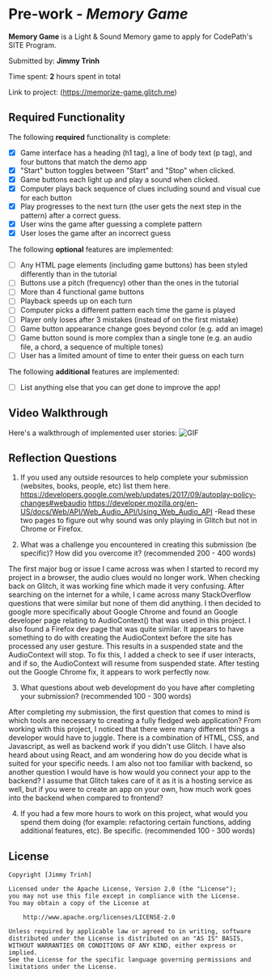 # Pre-work - *Memory Game*

**Memory Game** is a Light & Sound Memory game to apply for CodePath's SITE Program. 

Submitted by: **Jimmy Trinh**

Time spent: **2** hours spent in total

Link to project: (https://memorize-game.glitch.me)

## Required Functionality

The following **required** functionality is complete:

* [x] Game interface has a heading (h1 tag), a line of body text (p tag), and four buttons that match the demo app
* [x] "Start" button toggles between "Start" and "Stop" when clicked. 
* [x] Game buttons each light up and play a sound when clicked. 
* [x] Computer plays back sequence of clues including sound and visual cue for each button
* [x] Play progresses to the next turn (the user gets the next step in the pattern) after a correct guess. 
* [x] User wins the game after guessing a complete pattern
* [x] User loses the game after an incorrect guess

The following **optional** features are implemented:

* [ ] Any HTML page elements (including game buttons) has been styled differently than in the tutorial
* [ ] Buttons use a pitch (frequency) other than the ones in the tutorial
* [ ] More than 4 functional game buttons
* [ ] Playback speeds up on each turn
* [ ] Computer picks a different pattern each time the game is played
* [ ] Player only loses after 3 mistakes (instead of on the first mistake)
* [ ] Game button appearance change goes beyond color (e.g. add an image)
* [ ] Game button sound is more complex than a single tone (e.g. an audio file, a chord, a sequence of multiple tones)
* [ ] User has a limited amount of time to enter their guess on each turn

The following **additional** features are implemented:

- [ ] List anything else that you can get done to improve the app!

## Video Walkthrough

Here's a walkthrough of implemented user stories:
![GIF](https://i.imgur.com/OKxSb43.gif)


## Reflection Questions
1. If you used any outside resources to help complete your submission (websites, books, people, etc) list them here. 
    https://developers.google.com/web/updates/2017/09/autoplay-policy-changes#webaudio
    https://developer.mozilla.org/en-US/docs/Web/API/Web_Audio_API/Using_Web_Audio_API
    -Read these two pages to figure out why sound was only playing in Glitch but not in Chrome or Firefox.

2. What was a challenge you encountered in creating this submission (be specific)? How did you overcome it? (recommended 200 - 400 words)

The first major bug or issue I came across was when I started to record my project in a browser, the audio clues would no longer work. When checking back on Glitch, it was working fine which made it very confusing. After searching on the internet for a while, I came across many StackOverflow questions that were similar but none of them did anything. I then decided to google more specifically about Google Chrome and found an Google developer page relating to AudioContext() that was used in this project. I also found a Firefox dev page that was quite similar. It appears to have something to do with creating the AudioContext before the site has processed any user gesture. This results in a suspended state and the AudioContext will stop. To fix this, I added a check to see if user interacts, and if so, the AudioContext will resume from suspended state. After testing out the Google Chrome fix, it appears to work perfectly now. 

3. What questions about web development do you have after completing your submission? (recommended 100 - 300 words) 

After completing my submission, the first question that comes to mind is which tools are necessary to creating a fully fledged web application? From working with this project, I noticed that there were many different things a developer would have to juggle. There is a combination of HTML, CSS, and Javascript, as well as backend work if you didn't use Glitch. I have also heard about using React, and am wondering how do you decide what is suited for your specific needs. I am also not too familiar with backend, so another question I would have is how would you connect your app to the backend? I assume that Glitch takes care of it as it is a hosting service as well, but if you were to create an app on your own, how much work goes into the backend when compared to frontend?

4. If you had a few more hours to work on this project, what would you spend them doing (for example: refactoring certain functions, adding additional features, etc). Be specific. (recommended 100 - 300 words) 





## License

    Copyright [Jimmy Trinh]

    Licensed under the Apache License, Version 2.0 (the "License");
    you may not use this file except in compliance with the License.
    You may obtain a copy of the License at

        http://www.apache.org/licenses/LICENSE-2.0

    Unless required by applicable law or agreed to in writing, software
    distributed under the License is distributed on an "AS IS" BASIS,
    WITHOUT WARRANTIES OR CONDITIONS OF ANY KIND, either express or implied.
    See the License for the specific language governing permissions and
    limitations under the License.
